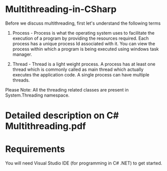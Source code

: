 # Multithreading-in-CSharp 
Before we discuss multithreading, first let's understand the following terms 

1. Process - Process is what the operating system uses to facilitate the execution of a program by providing the resources required. Each process has a unique process Id associated with it. You can view the process within which a program is being executed using windows task manager.

2. Thread - Thread is a light weight process. A process has at least one thread which is commonly called as main thread which actually executes the application code. A single process can have multiple threads.

Please Note: All the threading related classes are present in System.Threading namespace.

# Detailed description on C# Multithreading.pdf 

# Requirements 
You will need Visual Studio IDE (for programming in C# .NET) to get started.
